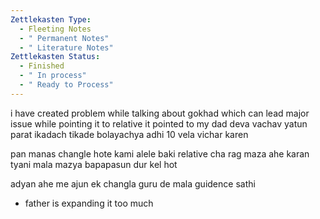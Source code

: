```yaml
---
Zettlekasten Type:
  - Fleeting Notes
  - " Permanent Notes"
  - " Literature Notes"
Zettlekasten Status:
  - Finished
  - " In process"
  - " Ready to Process"
---
```


i have created problem while talking about gokhad which can lead major issue while pointing it to relative it pointed to my dad 
 deva vachav yatun parat ikadach tikade bolayachya adhi 10 vela vichar karen

pan manas changle hote kami alele baki relative cha rag maza ahe karan tyani mala mazya bapapasun dur kel hot

adyan ahe me ajun ek changla guru de mala guidence sathi
 - father is expanding it too much 
